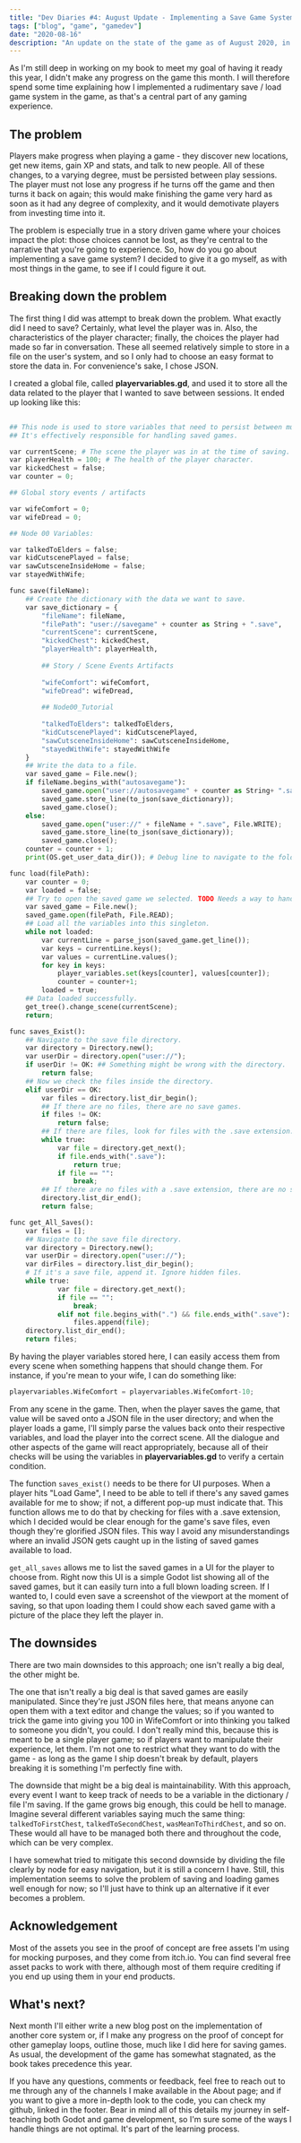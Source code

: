 ```yaml
---
title: "Dev Diaries #4: August Update - Implementing a Save Game System"
tags: ["blog", "game", "gamedev"]
date: "2020-08-16"
description: "An update on the state of the game as of August 2020, in the form of an implementation overview for saving and loading games."
---
```


As I'm still deep in working on my book to meet my goal of having it ready this year, I didn't make any progress on the game this month. I will therefore spend some time explaining how I implemented a rudimentary save / load game system in the game, as that's a central part of any gaming experience. 

## The problem 

Players make progress when playing a game - they discover new locations, get new items, gain XP and stats, and talk to new people. All of these changes, to a varying degree, must be persisted between play sessions. The player must not lose any progress if he turns off the game and then turns it back on again; this would make finishing the game very hard as soon as it had any degree of complexity, and it would demotivate players from investing time into it. 

The problem is especially true in a story driven game where your choices impact the plot: those choices cannot be lost, as they're central to the narrative that you're going to experience. So, how do you go about implementing a save game system? I decided to give it a go myself, as with most things in the game, to see if I could figure it out.

## Breaking down the problem

The first thing I did was attempt to break down the problem. What exactly did I need to save? Certainly, what level the player was in. Also, the characteristics of the player character; finally, the choices the player had made so far in conversation. 
These all seemed relatively simple to store in a file on the user's system, and so I only had to choose an easy format to store the data in. For convenience's sake, I chose JSON. 

I created a global file, called **playervariables.gd**, and used it to store all the data related to the player that I wanted to save between sessions. It ended up looking like this:

```python
	
## This node is used to store variables that need to persist between multiple scenes. 
## It's effectively responsible for handling saved games.

var currentScene; # The scene the player was in at the time of saving.
var playerHealth = 100; # The health of the player character.
var kickedChest = false; 
var counter = 0;

## Global story events / artifacts

var wifeComfort = 0;
var wifeDread = 0;

## Node 00 Variables:

var talkedToElders = false;
var kidCutscenePlayed = false;
var sawCutsceneInsideHome = false;
var stayedWithWife;

func save(fileName):
	## Create the dictionary with the data we want to save.
	var save_dictionary = {
		"fileName": fileName,
		"filePath": "user://savegame" + counter as String + ".save",
		"currentScene": currentScene,
		"kickedChest": kickedChest,
		"playerHealth": playerHealth,
		
		## Story / Scene Events Artifacts
		
		"wifeComfort": wifeComfort,
		"wifeDread": wifeDread,
		
		## Node00_Tutorial
		
		"talkedToElders": talkedToElders,
		"kidCutscenePlayed": kidCutscenePlayed,
		"sawCutsceneInsideHome": sawCutsceneInsideHome,
		"stayedWithWife": stayedWithWife
	}
	## Write the data to a file.
	var saved_game = File.new();
	if fileName.begins_with("autosavegame"):
		saved_game.open("user://autosavegame" + counter as String+ ".save", File.WRITE);
		saved_game.store_line(to_json(save_dictionary));
		saved_game.close();
	else:
		saved_game.open("user://" + fileName + ".save", File.WRITE);
		saved_game.store_line(to_json(save_dictionary));
		saved_game.close();
	counter = counter + 1;
	print(OS.get_user_data_dir()); # Debug line to navigate to the folder with file explorer.

func load(filePath):
	var counter = 0;
	var loaded = false;
	## Try to open the saved game we selected. TODO Needs a way to handle failure.
	var saved_game = File.new();
	saved_game.open(filePath, File.READ);
	## Load all the variables into this singleton.
	while not loaded:
		var currentLine = parse_json(saved_game.get_line());
		var keys = currentLine.keys();
		var values = currentLine.values(); 
		for key in keys:
			player_variables.set(keys[counter], values[counter]);
			counter = counter+1;
		loaded = true;
	## Data loaded successfully.
	get_tree().change_scene(currentScene);
	return;

func saves_Exist():
	## Navigate to the save file directory.
	var directory = Directory.new();
	var userDir = directory.open("user://");
	if userDir != OK: ## Something might be wrong with the directory.
		return false;
	## Now we check the files inside the directory.
	elif userDir == OK:
		var files = directory.list_dir_begin();
		## If there are no files, there are no save games.
		if files != OK:
			return false;
		## If there are files, look for files with the .save extension.
		while true:
			var file = directory.get_next();
			if file.ends_with(".save"):
				return true;
			if file == "":
				break;
		## If there are no files with a .save extension, there are no saved games.
		directory.list_dir_end();
		return false;

func get_All_Saves():
	var files = [];
	## Navigate to the save file directory.
	var directory = Directory.new();
	var userDir = directory.open("user://");
	var dirFiles = directory.list_dir_begin();
	# If it's a save file, append it. Ignore hidden files.
	while true:
			var file = directory.get_next();
			if file == "":
				break;
			elif not file.begins_with(".") && file.ends_with(".save"):
				files.append(file);
	directory.list_dir_end();
	return files;
```

By having the player variables stored here, I can easily access them from every scene when something happens that should change them. For instance, if you're mean to your wife, I can do something like:

```python
playervariables.WifeComfort = playervariables.WifeComfort-10;
```

From any scene in the game. Then, when the player saves the game, that value will be saved onto a JSON file in the user directory; and when the player loads a game, I'll simply parse the values back onto their respective variables, and load the player into the correct scene. All the dialogue and other aspects of the game will react appropriately, because all of their checks will be using the variables in **playervariables.gd** to verify a certain condition.

The function `saves_exist()` needs to be there for UI purposes. When a player hits "Load Game", I need to be able to tell if there's any saved games available for me to show; if not, a different pop-up must indicate that. This function allows me to do that by checking for files with a .save extension, which I decided would be clear enough for the game's save files, even though they're glorified JSON files. This way I avoid any misunderstandings where an invalid JSON gets caught up in the listing of saved games available to load.

`get_all_saves` allows me to list the saved games in a UI for the player to choose from. Right now this UI is a simple Godot list showing all of the saved games, but it can easily turn into a full blown loading screen. If I wanted to, I could even save a screenshot of the viewport at the moment of saving, so that upon loading them I could show each saved game with a picture of the place they left the player in.

## The downsides

There are two main downsides to this approach; one isn't really a big deal, the other might be.

The one that isn't really a big deal is that saved games are easily manipulated. Since they're just JSON files here, that means anyone can open them with a text editor and change the values; so if you wanted to trick the game into giving you 100 in WifeComfort or into thinking you talked to someone you didn't, you could. I don't really mind this, because this is meant to be a single player game; so if players want to manipulate their experience, let them. I'm not one to restrict what they want to do with the game - as long as the game I ship doesn't break by default, players breaking it is something I'm perfectly fine with.

The downside that might be a big deal is maintainability. With this approach, every event I want to keep track of needs to be a variable in the dictionary / file I'm saving. If the game grows big enough, this could be hell to manage. Imagine several different variables saying much the same thing: `talkedToFirstChest`, `talkedToSecondChest`, `wasMeanToThirdChest`, and so on. These would all have to be managed both there and throughout the code, which can be very complex.

I have somewhat tried to mitigate this second downside by dividing the file clearly by node for easy navigation, but it is still a concern I have. Still, this implementation seems to solve the problem of saving and loading games well enough for now; so I'll just have to think up an alternative if it ever becomes a problem. 

## Acknowledgement

Most of the assets you see in the proof of concept are free assets I'm using for mocking purposes, and they come from itch.io. You can find several free asset packs to work with there, although most of them require crediting if you end up using them in your end products.

## What's next?

Next month I'll either write a new blog post on the implementation of another core system or, if I make any progress on the proof of concept for other gameplay loops, outline those, much like I did here for saving games. As usual, the development of the game has somewhat stagnated, as the book takes precedence this year.

If you have any questions, comments or feedback, feel free to reach out to me through any of the channels I make available in the About page; and if you want to give a more in-depth look to the code, you can check my github, linked in the footer. Bear in mind all of this details my journey in self-teaching both Godot and game development, so I'm sure some of the ways I handle things are not optimal. It's part of the learning process.